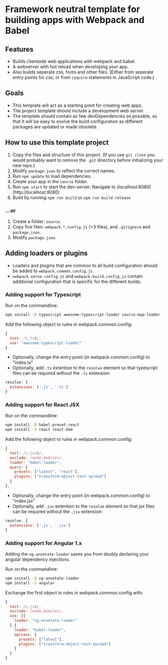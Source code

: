 # Framework neutral template for building apps with Webpack and Babel

## Features

- Builds clientside web applications with webpack and babel.
- A webserver with hot reload when developing your app.
- Also builds seperate css, fonts and other files.
  (Either from seperate entry points for css, or from `require` statements in JavaScript code.)

## Goals
- This template will act as a starting point for creating web apps.
- The project template should include a development web server.
- The template should contain as few devDependencies as possible,
  so that it will be easy to evolve the build configuration as different packages are updated or made obsolete.

## How to use this template project

1. Copy the files and structure of this project.
   (If you use `git clone` you would probably want to remove the `.git` directory before initializing your new repo.)
2. Modify `package.json` to reflect the correct names.
3. Run `npm update` to load dependencies.
4. Create your app in the `source` folder.
5. Run `npm start` to start the dev-server. Navigate to (localhost:8080)[http://localhost:8080]
6. Build by running `npm run build` or `npm run build-release`

### ...or

1. Create a folder: `source`.
2. Copy five files: `webpack.*.config.js` (=3 files), and `.gitignore` and `package.json`.
3. Modify `package.json`.

## Adding loaders or plugins

- Loaders and plugins that are common to all build configuration should be added to `webpack.common.config.js`
- `webpack.serve.config.js` and `webpack.build.config.js` contain additional configuration that is specific for the different builds.

### Adding support for Typescript

Run on the commandline:
```bash
npm install -D typescript awesome-typescript-loader source-map-loader
```

Add the following object to rules in webpack.common.config:

```javascript
{
  test: /\.ts$/,
  use: "awesome-typescript-loader"
}
```

- Optionally, change the entry point (in webpack.common.config) to "index.ts"
- Optionally, add `.ts` extention to the `resolve` element so that typescript files can be required without the `.ts` extension:

```javascript
resolve: {
  extensions: ['.js', '.ts']
}
```

### Adding support for React JSX

Run on the commandline:

```bash
npm install -D babel-preset-react
npm install -S react react-dom
```

Add the following object to rules in webpack.common.config:

```javascript
{
  test: /\.jsx$/,
  exclude: /node_modules/,
  loader: "babel-loader",
  query: {
    presets: ["latest", "react"],
    plugins: ["transform-object-rest-spread"]
  }
},
```

- Optionally, change the entry point (in webpack.common.config) to "index.jsx"
- Optionally, add `.jsx` extention to the `resolve` element so that jsx files can be required without the `.jsx` extension:

```javascript
resolve: {
  extensions: ['.js', '.jsx']
}
```

### Adding support for Angular 1.x

Adding the `ng-annotate-loader` saves you from doubly declaring your angular dependency injections.

Run on the commandline:

```bash
npm install -D ng-annotate-loader
npm install -S angular
```

Exchange the first object in rules in webpack.common.config with:

```javascript
{
  test: /\.js$/,
  exclude: /node_modules/,
  use: [{
    loader: "ng-annotate-loader"
  },{
    loader: "babel-loader",
    options: {
      presets: ["latest"],
      plugins: ["transform-object-rest-spread"]
    }
  }
}
```
